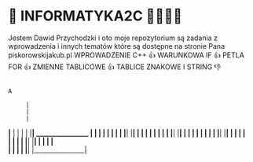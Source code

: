 # 🦼 INFORMATYKA2C 🦼🛬🏬🏬
Jestem Dawid Przychodzki i oto moje repozytorium są zadania z wprowadzenia i innych tematów które są dostępne na stronie Pana piskorowskijakub.pl
WPROWADZENIE C++ 👍
WARUNKOWA IF 👍
PETLA FOR 👍
ZMIENNE TABLICOWE 👍
TABLICE ZNAKOWE I STRING 👎

                                                                                                                                                          A
 
         |
         |
         | 
 ________|________
|                |
|                |
|________________|   ________________
|                |  |                |
|                |  |                |
|________________|  |________________|
|                |  |                |
|                |  |                |
|________________|  |________________|
|                |  |                |
|                |  |                |
|________________|  |________________|
|                |  |                |  
|                |  |                |
|________________|  |________________|
|                |  |                |  
|                |  |                |
|________________|  |________________|     
